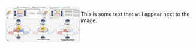 <div style="display: flex; align-items: flex-start;">
  <img src="https://github.com/DJEddyking/djeddyking.github.io/blob/master/images/ECCV.png" alt="image description" style="width: 200px;">
  <p>This is some text that will appear next to the image.</p>
</div>

